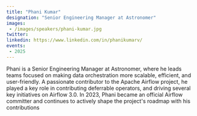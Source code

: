 ```yaml
---
title: "Phani Kumar"
designation: "Senior Engineering Manager at Astronomer"
images:
 - /images/speakers/phani-kumar.jpg
twitter: 
linkedin: https://www.linkedin.com/in/phanikumarv/
events:
 - 2025
---
```


Phani is a Senior Engineering Manager at Astronomer, where he leads teams focused on making data orchestration more scalable, efficient, and user-friendly. A passionate contributor to the Apache Airflow project, he played a key role in contributing deferrable operators, and driving several key initiatives on Airflow 3.0. In 2023, Phani became an official Airflow committer and continues to actively shape the project's roadmap with his contributions